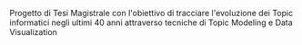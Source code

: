 Progetto di Tesi Magistrale con l'obiettivo di tracciare l'evoluzione dei Topic informatici negli ultimi 40 anni attraverso tecniche di Topic Modeling e Data Visualization
